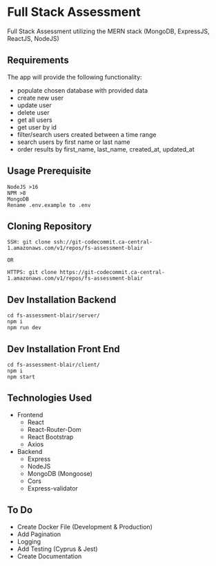 # Full Stack Assessment

Full Stack Assessment utilizing the MERN stack (MongoDB, ExpressJS, ReactJS, NodeJS)

## Requirements

The app will provide the following functionality:

- populate chosen database with provided data
- create new user
- update user
- delete user
- get all users
- get user by id
- filter/search users created between a time range
- search users by first name or last name
- order results by first_name, last_name, created_at, updated_at

## Usage Prerequisite

```
NodeJS >16
NPM >8
MongoDB
Rename .env.example to .env
```

## Cloning Repository

```
SSH: git clone ssh://git-codecommit.ca-central-1.amazonaws.com/v1/repos/fs-assessment-blair

OR

HTTPS: git clone https://git-codecommit.ca-central-1.amazonaws.com/v1/repos/fs-assessment-blair
```

## Dev Installation Backend

```
cd fs-assessment-blair/server/
npm i
npm run dev
```

## Dev Installation Front End

```
cd fs-assessment-blair/client/
npm i
npm start
```

## Technologies Used

- Frontend
  - React
  - React-Router-Dom
  - React Bootstrap
  - Axios
- Backend
  - Express
  - NodeJS
  - MongoDB (Mongoose)
  - Cors
  - Express-validator

## To Do

- Create Docker File (Development & Production)
- Add Pagination
- Logging
- Add Testing (Cyprus & Jest)
- Create Documentation
